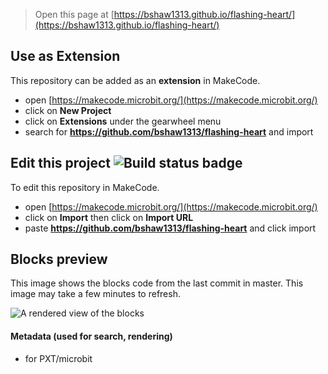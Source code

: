 
> Open this page at [https://bshaw1313.github.io/flashing-heart/](https://bshaw1313.github.io/flashing-heart/)

## Use as Extension

This repository can be added as an **extension** in MakeCode.

* open [https://makecode.microbit.org/](https://makecode.microbit.org/)
* click on **New Project**
* click on **Extensions** under the gearwheel menu
* search for **https://github.com/bshaw1313/flashing-heart** and import

## Edit this project ![Build status badge](https://github.com/bshaw1313/flashing-heart/workflows/MakeCode/badge.svg)

To edit this repository in MakeCode.

* open [https://makecode.microbit.org/](https://makecode.microbit.org/)
* click on **Import** then click on **Import URL**
* paste **https://github.com/bshaw1313/flashing-heart** and click import

## Blocks preview

This image shows the blocks code from the last commit in master.
This image may take a few minutes to refresh.

![A rendered view of the blocks](https://github.com/bshaw1313/flashing-heart/raw/master/.github/makecode/blocks.png)

#### Metadata (used for search, rendering)

* for PXT/microbit
<script src="https://makecode.com/gh-pages-embed.js"></script><script>makeCodeRender("{{ site.makecode.home_url }}", "{{ site.github.owner_name }}/{{ site.github.repository_name }}");</script>
